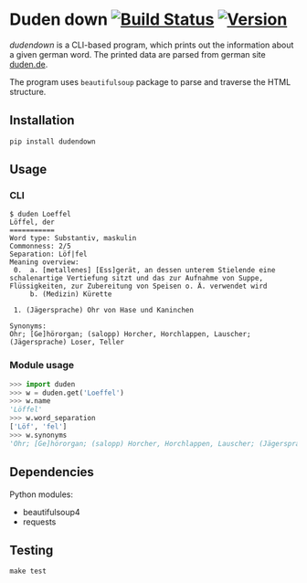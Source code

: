 # Duden down [![Build Status](https://travis-ci.org/radomirbosak/duden-down.svg?branch=master)](https://travis-ci.org/radomirbosak/duden-down) [![Version](http://img.shields.io/pypi/v/duden.svg?style=flat)](https://pypi.python.org/pypi/duden/)

_dudendown_ is a CLI-based program, which prints out the information about a given german word. The printed data are parsed from german site [duden.de](duden.de).

The program uses `beautifulsoup` package to parse and traverse the HTML structure.

## Installation
```console
pip install dudendown
```

## Usage

### CLI
```console
$ duden Loeffel
Löffel, der
===========
Word type: Substantiv, maskulin
Commonness: 2/5
Separation: Löf|fel
Meaning overview:
 0.  a. [metallenes] [Ess]gerät, an dessen unterem Stielende eine schalenartige Vertiefung sitzt und das zur Aufnahme von Suppe, Flüssigkeiten, zur Zubereitung von Speisen o. Ä. verwendet wird
     b. (Medizin) Kürette

 1. (Jägersprache) Ohr von Hase und Kaninchen

Synonyms:
Ohr; [Ge]hörorgan; (salopp) Horcher, Horchlappen, Lauscher; (Jägersprache) Loser, Teller
```

### Module usage

```python
>>> import duden
>>> w = duden.get('Loeffel')
>>> w.name
'Löffel'
>>> w.word_separation
['Löf', 'fel']
>>> w.synonyms
'Ohr; [Ge]hörorgan; (salopp) Horcher, Horchlappen, Lauscher; (Jägersprache) Loser, Teller'
```

## Dependencies

Python modules:
* beautifulsoup4
* requests

## Testing

```console
make test
```